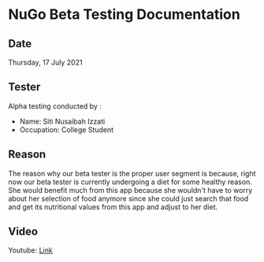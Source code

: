 # NuGo Beta Testing Documentation

## Date

Thursday, 17 July 2021

## Tester

Alpha testing conducted by :

-  Name: Siti Nusaibah Izzati
-  Occupation: College Student

## Reason

The reason why our beta tester is the proper user segment is because, right now our beta tester is currently undergoing a diet for some healthy reason. She would benefit much from this app because she wouldn't have to worry about her selection of food anymore since she could just search that food and get its nutritional values from this app and adjust to her diet.

## Video

Youtube: [Link](https://youtu.be/Kon7DC_leuQ)
